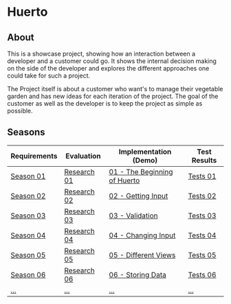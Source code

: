 # Huerto

## About

This is a showcase project, showing how an interaction between a developer and a customer could go. It shows the internal decision making on the side of the developer and explores the different approaches one could take for such a project.

The Project itself is about a customer who want's to manage their vegetable garden and has new ideas for each iteration of the project. The goal of the customer as well as the developer is to keep the project as simple as possible.

## Seasons

| Requirements    | Evaluation                    | Implementation (Demo)                        | Test Results              |
| --------------- | ----------------------------- | -------------------------------------------- | ------------------------- |
| [Season 01](01) | [Research 01](../research/01) | [01 - The Beginning of Huerto](01/demo.html) | [Tests 01](01/tests.html) |
| [Season 02](02) | [Research 02](../research/02) | [02 - Getting Input]()                       | [Tests 02]()              |
| [Season 03]()   | [Research 03]()               | [03 - Validation]()                          | [Tests 03]()              |
| [Season 04]()   | [Research 04]()               | [04 - Changing Input]()                      | [Tests 04]()              |
| [Season 05]()   | [Research 05]()               | [05 - Different Views]()                     | [Tests 05]()              |
| [Season 06]()   | [Research 06]()               | [06 - Storing Data]()                        | [Tests 06]()              |
| [...]()         | [...]()                       | [...]()                                      | [...]()                   |
